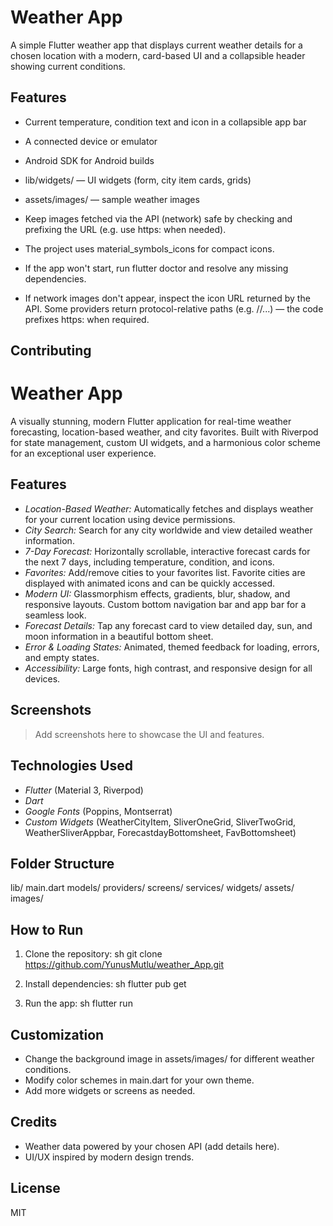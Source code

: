 # Weather App

A simple Flutter weather app that displays current weather details for a chosen location with a modern, card-based UI and a collapsible header showing current conditions.

## Features

- Current temperature, condition text and icon in a collapsible app bar
- A connected device or emulator
- Android SDK for Android builds

- lib/widgets/ — UI widgets (form, city item cards, grids)
- assets/images/ — sample weather images

- Keep images fetched via the API (network) safe by checking and prefixing the URL (e.g. use https: when needed).
- The project uses material_symbols_icons for compact icons.

- If the app won't start, run flutter doctor and resolve any missing dependencies.
- If network images don't appear, inspect the icon URL returned by the API. Some providers return protocol-relative paths (e.g. //...) — the code prefixes https: when required.

## Contributing

# Weather App

A visually stunning, modern Flutter application for real-time weather forecasting, location-based weather, and city favorites. Built with Riverpod for state management, custom UI widgets, and a harmonious color scheme for an exceptional user experience.

## Features

- *Location-Based Weather:* Automatically fetches and displays weather for your current location using device permissions.
- *City Search:* Search for any city worldwide and view detailed weather information.
- *7-Day Forecast:* Horizontally scrollable, interactive forecast cards for the next 7 days, including temperature, condition, and icons.
- *Favorites:* Add/remove cities to your favorites list. Favorite cities are displayed with animated icons and can be quickly accessed.
- *Modern UI:* Glassmorphism effects, gradients, blur, shadow, and responsive layouts. Custom bottom navigation bar and app bar for a seamless look.
- *Forecast Details:* Tap any forecast card to view detailed day, sun, and moon information in a beautiful bottom sheet.
- *Error & Loading States:* Animated, themed feedback for loading, errors, and empty states.
- *Accessibility:* Large fonts, high contrast, and responsive design for all devices.

## Screenshots

> Add screenshots here to showcase the UI and features.

## Technologies Used

- *Flutter* (Material 3, Riverpod)
- *Dart*
- *Google Fonts* (Poppins, Montserrat)
- *Custom Widgets* (WeatherCityItem, SliverOneGrid, SliverTwoGrid, WeatherSliverAppbar, ForecastdayBottomsheet, FavBottomsheet)

## Folder Structure


lib/
  main.dart
  models/
  providers/
  screens/
  services/
  widgets/
assets/
  images/


## How to Run

1. Clone the repository:
   sh
   git clone https://github.com/YunusMutlu/weather_App.git
   
2. Install dependencies:
   sh
   flutter pub get
   
3. Run the app:
   sh
   flutter run
   

## Customization

- Change the background image in assets/images/ for different weather conditions.
- Modify color schemes in main.dart for your own theme.
- Add more widgets or screens as needed.

## Credits

- Weather data powered by your chosen API (add details here).
- UI/UX inspired by modern design trends.

## License

MIT